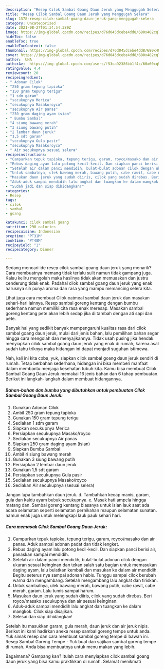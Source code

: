 ```yaml
---
description: "Resep Cilok Sambal Goang Daun Jeruk yang Menggugah Selera"
title: "Resep Cilok Sambal Goang Daun Jeruk yang Menggugah Selera"
slug: 1578-resep-cilok-sambal-goang-daun-jeruk-yang-menggugah-selera
category: Uncategorized
date: 2021-08-27T01:34:54.389Z
image: https://img-global.cpcdn.com/recipes/d76d045dcebe4dd8/680x482cq70/cilok-sambal-goang-daun-jeruk-foto-resep-utama.jpg
hideToc: false
enableToc: true
enableTocContent: false
thumbnail: https://img-global.cpcdn.com/recipes/d76d045dcebe4dd8/680x482cq70/cilok-sambal-goang-daun-jeruk-foto-resep-utama.jpg
cover: https://img-global.cpcdn.com/recipes/d76d045dcebe4dd8/680x482cq70/cilok-sambal-goang-daun-jeruk-foto-resep-utama.jpg
author:  UNA
authorAv:  https://img-global.cpcdn.com/users/f53ca92386bb1f4c/60x60cq50/avatar.jpg
ratingvalue: 4.4
reviewcount: 20
recipeingredient:
- " Adonan Cilok"
- "250 gram tepung tapioka"
- "150 gram tepung terigu"
- "1 sdm garam"
- "secukupnya Merica"
- "secukupnya Masakoroyco"
- "secukupnya Air panas"
- "250 gram daging ayam isian"
- " Bumbu Sambal"
- "4 siung bawang merah"
- "3 siung bawang putih"
- "2 lembar daun jeruk"
- "1,5 sdt garam"
- "secukupnya Gula pasir"
- "secukupnya Masakoroyco"
- " Air secukupnya sesuai selera"
recipeinstructions:
- "Campurkan tepuk tapioka, tepung terigu, garam, royco/masako dan air panas. Aduk sampai adonan padat dan tidak lengket."
- "Rebus daging ayam lalu potong kecil-kecil. Dan siapkan panci berisi air, panaskan sampai mendidih."
- "Setelah air dalam panci mendidih, bulat-bulat adonan cilok dengan ukuran sesuai keinginan dan tekan salah satu bagian untuk memasukan daging ayam, lalu bulatkan kembali dan masukan ke dalam air mendidih. Begitu seterus nya sampai adonan habis. Tunggu sampai cilok berubah warna dan mengambang. Setelah mengambang lalu angkat dan tiriskan."
- "Untuk sambalnya, ulek bawang merah, bawang putih, cabe rawit, cabe merah, garam. Lalu tumis sampai harum."
- "Masukan daun jeruk yang sudah diiris, cilok yang sudah direbus. Beri royco/masako secukupnya dan air sesuai keinginan."
- "Aduk-aduk sampai mendidih lalu angkat dan tuangkan ke dalam mangkok. Cilok siap disajikan."
- "Sudah jadi dan siap dihidangkan!"
categories:
- Resep
tags:
- cilok
- sambal
- goang

katakunci: cilok sambal goang 
nutrition: 290 calories
recipecuisine: Indonesian
preptime: "PT31M"
cooktime: "PT48M"
recipeyield: "1"
recipecategory: Dinner

---
```



Sedang mencari ide resep cilok sambal goang daun jeruk yang menarik? Cara membuatnya memang tidak terlalu sulit namun tidak gampang juga. Kalau keliru mengolah maka hasilnya tidak akan memuaskan dan justru cenderung tidak enak. Padahal cilok sambal goang daun jeruk yang enak harusnya sih punya aroma dan rasa yang mampu memancing selera kita.


Lihat juga cara membuat Cilok oatmeal sambal daun jeruk dan masakan sehari-hari lainnya. Resep sambal goreng kentang dengan bumbu sederhana namun memiliki cita rasa enak meresap. Masakan sambal goreng kentang pete akan lebih sedap jika di tambah dengan ati sapi dan pete.

Banyak hal yang sedikit banyak mempengaruhi kualitas rasa dari cilok sambal goang daun jeruk, mulai dari jenis bahan, lalu pemilihan bahan segar hingga cara mengolah dan menyajikannya. Tidak usah pusing jika hendak menyiapkan cilok sambal goang daun jeruk yang enak di rumah, karena asal sudah tahu triknya maka hidangan ini dapat menjadi suguhan istimewa.


Nah, kali ini kita coba, yuk, siapkan cilok sambal goang daun jeruk sendiri di rumah. Tetap berbahan sederhana, hidangan ini bisa memberi manfaat dalam membantu menjaga kesehatan tubuh kita. Kamu bisa membuat Cilok Sambal Goang Daun Jeruk memakai 16 jenis bahan dan 6 tahap pembuatan. Berikut ini langkah-langkah dalam membuat hidangannya.

<!--inarticleads1-->

##### Bahan-bahan dan bumbu yang dibutuhkan untuk pembuatan Cilok Sambal Goang Daun Jeruk:

1. Gunakan  Adonan Cilok
1. Ambil 250 gram tepung tapioka
1. Gunakan 150 gram tepung terigu
1. Sediakan 1 sdm garam
1. Siapkan secukupnya Merica
1. Persiapkan secukupnya Masako/royco
1. Sediakan secukupnya Air panas
1. Siapkan 250 gram daging ayam (isian)
1. Siapkan  Bumbu Sambal
1. Ambil 4 siung bawang merah
1. Gunakan 3 siung bawang putih
1. Persiapkan 2 lembar daun jeruk
1. Gunakan 1,5 sdt garam
1. Persiapkan secukupnya Gula pasir
1. Sediakan secukupnya Masako/royco
1. Sediakan  Air secukupnya (sesuai selera)


Jangan lupa tambahkan daun jeruk. d. Tambahkan kecap manis, garam, gula dan kaldu ayam bubuk secukupnya. e. Masak hati ampela hingga matang dan. Sambal goreng kentang biasanya untuk isian lauk saat ada acara selamatan seperti selamatan pernikahan maupun selamatan sunatan. namun enak juga untuk melengkapi lauk pauk sehari hari. 

<!--inarticleads2-->

##### Cara memasak Cilok Sambal Goang Daun Jeruk:

1. Campurkan tepuk tapioka, tepung terigu, garam, royco/masako dan air panas. Aduk sampai adonan padat dan tidak lengket.
1. Rebus daging ayam lalu potong kecil-kecil. Dan siapkan panci berisi air, panaskan sampai mendidih.
1. Setelah air dalam panci mendidih, bulat-bulat adonan cilok dengan ukuran sesuai keinginan dan tekan salah satu bagian untuk memasukan daging ayam, lalu bulatkan kembali dan masukan ke dalam air mendidih. Begitu seterus nya sampai adonan habis. Tunggu sampai cilok berubah warna dan mengambang. Setelah mengambang lalu angkat dan tiriskan.
1. Untuk sambalnya, ulek bawang merah, bawang putih, cabe rawit, cabe merah, garam. Lalu tumis sampai harum.
1. Masukan daun jeruk yang sudah diiris, cilok yang sudah direbus. Beri royco/masako secukupnya dan air sesuai keinginan.
1. Aduk-aduk sampai mendidih lalu angkat dan tuangkan ke dalam mangkok. Cilok siap disajikan.
1. Selesai dan siap dihidangkan!

Setelah itu masukkan garam, gula merah, daun jeruk dan air jeruk nipis. Berikut ini kami hadirkan aneka resep sambal goreng tempe untuk anda. Yuk simak resep dan cara membuat sambal goreng tempe di bawah ini. Resep Sambal Goreng Tempe - Yuk buat dan sajikan sambal goreng tempe di rumah. Anda bisa membuatnya untuk menu makan yang lebih. 

Bagaimana? Gampang kan? Itulah cara menyiapkan cilok sambal goang daun jeruk yang bisa kamu praktikkan di rumah. Selamat menikmati
